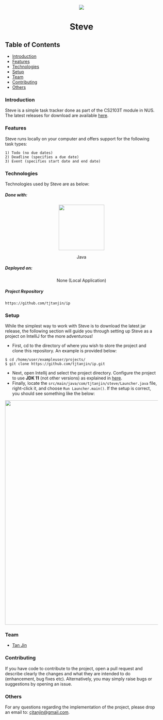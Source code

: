 <p align="center">
  <img src="https://i.imgur.com/3omWZeG.png" />
  <h1 align="center">Steve</h1>
</p>

## Table of Contents
* [Introduction](#introduction)
* [Features](#features)
* [Technologies](#technologies)
* [Setup](#setup)
* [Team](#team)
* [Contributing](#contributing)
* [Others](#others)

### Introduction
Steve is a simple task tracker done as part of the CS2103T module in NUS. The latest releases for download are available [here](https://github.com/tjtanjin/ip/releases/).

### Features
Steve runs locally on your computer and offers support for the following task types:
```
1) Todo (no due dates)
2) Deadline (specifies a due date)
3) Event (specifies start date and end date)
```

### Technologies
Technologies used by Steve are as below:
##### Done with:
<p align="center">
  <img height="150" width="150" src="https://i.imgur.com/5zlrxVc.png"/>
</p>
<p align="center">
Java
</p>

##### Deployed on:
<p align="center">
None (Local Application)
</p>

##### Project Repository
```
https://github.com/tjtanjin/ip
```

### Setup
While the simplest way to work with Steve is to download the latest jar release, the following section will guide you through setting up Steve as a project on IntelliJ for the more adventurous!
* First, cd to the directory of where you wish to store the project and clone this repository. An example is provided below:
```
$ cd /home/user/exampleuser/projects/
$ git clone https://github.com/tjtanjin/ip.git
```
* Next, open Intellij and select the project directory. Configure the project to use **JDK 11** (not other versions) as explained in [here](https://www.jetbrains.com/help/idea/sdk.html#set-up-jdk).
* Finally, locate the `src/main/java/com/tjtanjin/steve/Launcher.java` file, right-click it, and choose `Run Launcher.main()`. If the setup is correct, you should see something like the below:
<p align="center">
  <img height="740" width="512" src="https://raw.githubusercontent.com/tjtanjin/ip/master/docs/images/welcome_screen.png">
</p>

### Team
* [Tan Jin](https://github.com/tjtanjin)

### Contributing
If you have code to contribute to the project, open a pull request and describe clearly the changes and what they are intended to do (enhancement, bug fixes etc). Alternatively, you may simply raise bugs or suggestions by opening an issue.

### Others
For any questions regarding the implementation of the project, please drop an email to: cjtanjin@gmail.com.